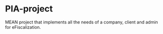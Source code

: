 # PIA-project
MEAN project that implements all the needs of a company, client and admin for eFiscalization.
